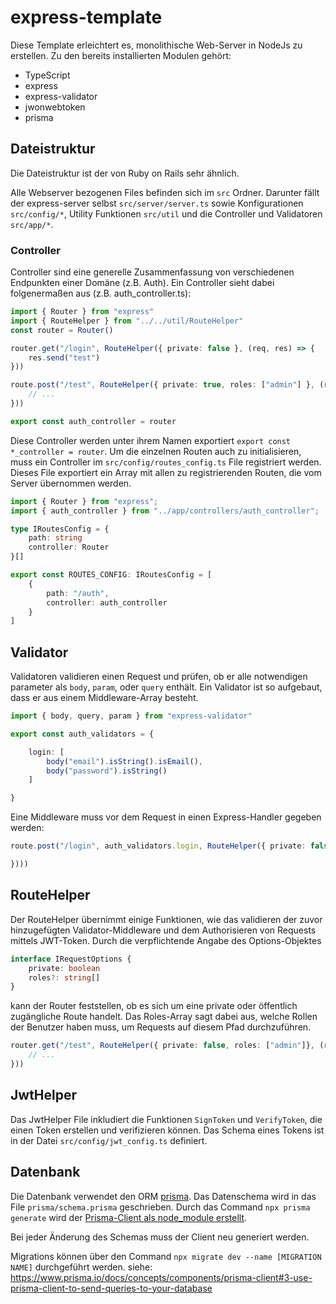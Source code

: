 # express-template

Diese Template erleichtert es, monolithische Web-Server in NodeJs zu erstellen. Zu den bereits installierten Modulen gehört:
- TypeScript
- express
- express-validator
- jwonwebtoken
- prisma

## Dateistruktur
Die Dateistruktur ist der von Ruby on Rails sehr ähnlich. 

Alle Webserver bezogenen Files befinden sich im ```src``` Ordner. Darunter fällt der express-server selbst ```src/server/server.ts``` sowie Konfigurationen ```src/config/*```, Utility Funktionen ```src/util``` und die Controller und Validatoren ```src/app/*```.

### Controller
Controller sind eine generelle Zusammenfassung von verschiedenen Endpunkten einer Domäne (z.B. Auth). Ein Controller sieht dabei folgenermaßen aus (z.B. auth_controller.ts):
```ts
import { Router } from "express"
import { RouteHelper } from "../../util/RouteHelper"
const router = Router()

router.get("/login", RouteHelper({ private: false }, (req, res) => {
    res.send("test")
}))

route.post("/test", RouteHelper({ private: true, roles: ["admin"] }, (req, res) => {
    // ...
}))

export const auth_controller = router

```

Diese Controller werden unter ihrem Namen exportiert ```export const *_controller = router```.
Um die einzelnen Routen auch zu initialisieren, muss ein Controller im ```src/config/routes_config.ts``` File registriert werden. Dieses File exportiert ein Array mit allen zu registrierenden Routen, die vom Server übernommen werden.
```ts
import { Router } from "express";
import { auth_controller } from "../app/controllers/auth_controller";

type IRoutesConfig = {
    path: string
    controller: Router
}[]

export const ROUTES_CONFIG: IRoutesConfig = [
    {
        path: "/auth",
        controller: auth_controller
    }
]
```

## Validator
Validatoren validieren einen Request und prüfen, ob er alle notwendigen parameter als ```body```, ```param```, oder ```query``` enthält. Ein Validator ist so aufgebaut, dass er aus einem Middleware-Array besteht.
```ts
import { body, query, param } from "express-validator"

export const auth_validators = {

    login: [
        body("email").isString().isEmail(),
        body("password").isString()
    ]

}
```

Eine Middleware muss vor dem Request in einen Express-Handler gegeben werden:
```ts
route.post("/login", auth_validators.login, RouteHelper({ private: false }, (req, res => {

})))
```

## RouteHelper
Der RouteHelper übernimmt einige Funktionen, wie das validieren der zuvor hinzugefügten Validator-Middleware und dem Authorisieren von Requests mittels JWT-Token. Durch die verpflichtende Angabe des Options-Objektes
```ts
interface IRequestOptions {
    private: boolean
    roles?: string[]
}
```
kann der Router feststellen, ob es sich um eine private oder öffentlich zugängliche Route handelt. Das Roles-Array sagt dabei aus, welche Rollen der Benutzer haben muss, um Requests auf diesem Pfad durchzuführen.
```ts
router.get("/test", RouteHelper({ private: false, roles: ["admin"]}, (req, res) => {
    // ...
}))
```

## JwtHelper
Das JwtHelper File inkludiert die Funktionen ```SignToken``` und ```VerifyToken```, die einen Token erstellen und verifizieren können. Das Schema eines Tokens ist in der Datei ```src/config/jwt_config.ts``` definiert.


## Datenbank
Die Datenbank verwendet den ORM [prisma](http://prisma.io/). Das Datenschema wird in das File ```prisma/schema.prisma``` geschrieben. Durch das Command ```npx prisma generate``` wird der [Prisma-Client als node_module erstellt](https://www.prisma.io/docs/concepts/components/prisma-client#3-use-prisma-client-to-send-queries-to-your-database).

Bei jeder Änderung des Schemas muss der Client neu generiert werden.

Migrations können über den Command ```npx migrate dev --name [MIGRATION NAME]``` durchgeführt werden. siehe: https://www.prisma.io/docs/concepts/components/prisma-client#3-use-prisma-client-to-send-queries-to-your-database
 


